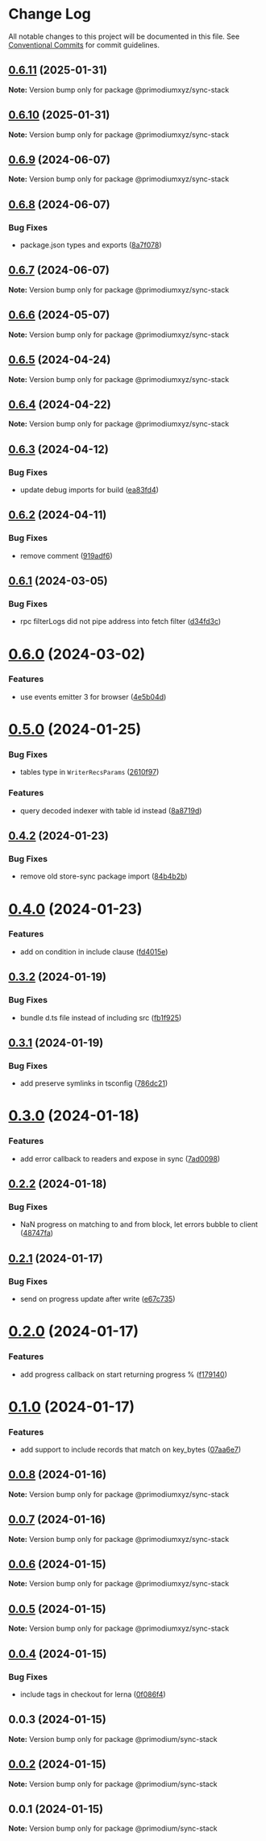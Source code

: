 # Change Log

All notable changes to this project will be documented in this file.
See [Conventional Commits](https://conventionalcommits.org) for commit guidelines.

## [0.6.11](https://github.com/primodiumxyz/mud-state-tools/compare/v0.6.10...v0.6.11) (2025-01-31)

**Note:** Version bump only for package @primodiumxyz/sync-stack





## [0.6.10](https://github.com/primodiumxyz/mud-state-tools/compare/v0.6.9...v0.6.10) (2025-01-31)

**Note:** Version bump only for package @primodiumxyz/sync-stack





## [0.6.9](https://github.com/primodiumxyz/mud-state-tools/compare/v0.6.8...v0.6.9) (2024-06-07)

**Note:** Version bump only for package @primodiumxyz/sync-stack





## [0.6.8](https://github.com/primodiumxyz/mud-state-tools/compare/v0.6.7...v0.6.8) (2024-06-07)


### Bug Fixes

* package.json types and exports ([8a7f078](https://github.com/primodiumxyz/mud-state-tools/commit/8a7f0781fc5a8314c27ed1b02e7e5637bc19f7e5))





## [0.6.7](https://github.com/primodiumxyz/mud-state-tools/compare/v0.6.6...v0.6.7) (2024-06-07)

**Note:** Version bump only for package @primodiumxyz/sync-stack





## [0.6.6](https://github.com/primodiumxyz/mud-state-tools/compare/v0.6.5...v0.6.6) (2024-05-07)

**Note:** Version bump only for package @primodiumxyz/sync-stack





## [0.6.5](https://github.com/primodiumxyz/mud-state-tools/compare/v0.6.4...v0.6.5) (2024-04-24)

**Note:** Version bump only for package @primodiumxyz/sync-stack





## [0.6.4](https://github.com/primodiumxyz/mud-state-tools/compare/v0.6.3...v0.6.4) (2024-04-22)

**Note:** Version bump only for package @primodiumxyz/sync-stack





## [0.6.3](https://github.com/primodiumxyz/mud-state-tools/compare/v0.6.2...v0.6.3) (2024-04-12)


### Bug Fixes

* update debug imports for build ([ea83fd4](https://github.com/primodiumxyz/mud-state-tools/commit/ea83fd40ca09d6b519722928b3589e76d08bbd81))





## [0.6.2](https://github.com/primodiumxyz/mud-state-tools/compare/v0.6.1...v0.6.2) (2024-04-11)


### Bug Fixes

* remove comment ([919adf6](https://github.com/primodiumxyz/mud-state-tools/commit/919adf6312746ae594720c8d66e123e3f8f5e0f5))





## [0.6.1](https://github.com/primodiumxyz/mud-state-tools/compare/v0.6.0...v0.6.1) (2024-03-05)


### Bug Fixes

* rpc filterLogs did not pipe address into fetch filter ([d34fd3c](https://github.com/primodiumxyz/mud-state-tools/commit/d34fd3c0db18879f1d397b02deb9ddfcffd2d809))





# [0.6.0](https://github.com/primodiumxyz/mud-state-tools/compare/v0.5.1...v0.6.0) (2024-03-02)


### Features

* use events emitter 3 for browser ([4e5b04d](https://github.com/primodiumxyz/mud-state-tools/commit/4e5b04d0b74ef7eac82ca3b20f0196ef8dd2a733))





# [0.5.0](https://github.com/primodiumxyz/mud-state-tools/compare/v0.4.3...v0.5.0) (2024-01-25)


### Bug Fixes

* tables type in `WriterRecsParams` ([2610f97](https://github.com/primodiumxyz/mud-state-tools/commit/2610f97032a5fa3745c86a5f28996aca7c5912f0))


### Features

* query decoded indexer with table id instead ([8a8719d](https://github.com/primodiumxyz/mud-state-tools/commit/8a8719d18dd17d2a9064829827e1cde010a024ac))





## [0.4.2](https://github.com/primodiumxyz/mud-state-tools/compare/v0.4.1...v0.4.2) (2024-01-23)


### Bug Fixes

* remove old store-sync package import ([84b4b2b](https://github.com/primodiumxyz/mud-state-tools/commit/84b4b2bb2e149de20ff7c68bb3def4723f20e4f1))





# [0.4.0](https://github.com/primodiumxyz/mud-state-tools/compare/v0.3.2...v0.4.0) (2024-01-23)


### Features

* add on condition in include clause ([fd4015e](https://github.com/primodiumxyz/mud-state-tools/commit/fd4015e2b5add9b62d9aba65f4eb3f76f82156a1))





## [0.3.2](https://github.com/primodiumxyz/mud-state-tools/compare/v0.3.1...v0.3.2) (2024-01-19)


### Bug Fixes

* bundle d.ts file instead of including src ([fb1f925](https://github.com/primodiumxyz/mud-state-tools/commit/fb1f92505f331fea687450f8309752fcbfe6a5e2))





## [0.3.1](https://github.com/primodiumxyz/mud-state-tools/compare/v0.3.0...v0.3.1) (2024-01-19)


### Bug Fixes

* add preserve symlinks in tsconfig ([786dc21](https://github.com/primodiumxyz/mud-state-tools/commit/786dc219fa8c796326700578c3c1ed70680066db))





# [0.3.0](https://github.com/primodiumxyz/mud-state-tools/compare/v0.2.2...v0.3.0) (2024-01-18)


### Features

* add error callback to readers and expose in sync ([7ad0098](https://github.com/primodiumxyz/mud-state-tools/commit/7ad0098e7c65a21e6b5e286bad248a7fd86fc711))





## [0.2.2](https://github.com/primodiumxyz/mud-state-tools/compare/v0.2.1...v0.2.2) (2024-01-18)


### Bug Fixes

* NaN progress on matching to and from block, let errors bubble to client ([48747fa](https://github.com/primodiumxyz/mud-state-tools/commit/48747fac41e7c670873d8ec0d30ed64cc7eb0f08))





## [0.2.1](https://github.com/primodiumxyz/mud-state-tools/compare/v0.2.0...v0.2.1) (2024-01-17)


### Bug Fixes

* send on progress update after write ([e67c735](https://github.com/primodiumxyz/mud-state-tools/commit/e67c7358a1956bab63320e0753c727666584e4fa))





# [0.2.0](https://github.com/primodiumxyz/mud-state-tools/compare/v0.1.0...v0.2.0) (2024-01-17)


### Features

* add progress callback on start returning progress % ([f179140](https://github.com/primodiumxyz/mud-state-tools/commit/f179140474a04f67577ed5a459abe6316a3c8096))





# [0.1.0](https://github.com/primodiumxyz/mud-state-tools/compare/v0.0.8...v0.1.0) (2024-01-17)


### Features

* add support to include records that match on key_bytes ([07aa6e7](https://github.com/primodiumxyz/mud-state-tools/commit/07aa6e7ee1ac2f4e97065dd8f9ee3139cde886ca))





## [0.0.8](https://github.com/primodiumxyz/mud-state-tools/compare/v0.0.7...v0.0.8) (2024-01-16)

**Note:** Version bump only for package @primodiumxyz/sync-stack





## [0.0.7](https://github.com/primodiumxyz/mud-state-tools/compare/v0.0.6...v0.0.7) (2024-01-16)

**Note:** Version bump only for package @primodiumxyz/sync-stack





## [0.0.6](https://github.com/primodiumxyz/mud-state-tools/compare/v0.0.5...v0.0.6) (2024-01-15)

**Note:** Version bump only for package @primodiumxyz/sync-stack





## [0.0.5](https://github.com/primodiumxyz/mud-state-tools/compare/v0.0.4...v0.0.5) (2024-01-15)

**Note:** Version bump only for package @primodiumxyz/sync-stack





## [0.0.4](https://github.com/primodiumxyz/mud-state-tools/compare/v0.0.3...v0.0.4) (2024-01-15)


### Bug Fixes

* include tags in checkout for lerna ([0f086f4](https://github.com/primodiumxyz/mud-state-tools/commit/0f086f4d840d61505920bb7f455cae4644af18fc))





## 0.0.3 (2024-01-15)

**Note:** Version bump only for package @primodium/sync-stack





## [0.0.2](https://github.com/primodiumxyz/mud-state-tools/compare/v0.0.1...v0.0.2) (2024-01-15)

**Note:** Version bump only for package @primodium/sync-stack





## 0.0.1 (2024-01-15)

**Note:** Version bump only for package @primodium/sync-stack
